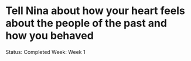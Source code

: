 # Tell Nina about how your heart feels about the people of the past and how you behaved

Status: Completed
Week: Week 1
